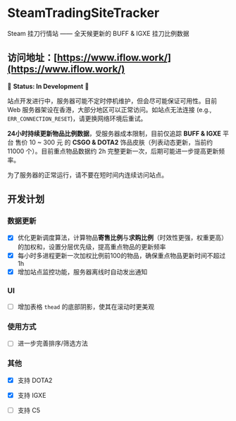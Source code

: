 # SteamTradingSiteTracker

Steam 挂刀行情站 —— 全天候更新的 BUFF & IGXE 挂刀比例数据

## 访问地址：[https://www.iflow.work/](https://www.iflow.work/)

🚧 **Status: In Development** 🚧

站点开发进行中，服务器可能不定时停机维护，但会尽可能保证可用性。目前 Web 服务器架设在香港，大部分地区可以正常访问。如站点无法连接 (e.g., `ERR_CONNECTION_RESET`)，请更换网络环境后重试。

**24小时持续更新物品比例数据**，受服务器成本限制，目前仅追踪 **BUFF & IGXE** 平台 售价 10 ~ 300 元 的 **CSGO & DOTA2** 饰品皮肤（列表动态更新，当前约 11000 个）。目前重点物品数据约 2h 完整更新一次，后期可能进一步提高更新频率。

为了服务器的正常运行，请不要在短时间内连续访问站点。

## 开发计划

### 数据更新

- [x] 优化更新调度算法，计算物品**寄售比例**与**求购比例**（时效性更强，权重更高）的加权和，设置分层优先级，提高重点物品的更新频率
- [x] 每小时多进程更新一次加权比例前100的物品，确保重点物品更新时间不超过1h
- [x] 增加站点监控功能，服务器离线时自动发出通知 

### UI

- [ ] 增加表格 `thead` 的底部阴影，使其在滚动时更美观

### 使用方式

- [ ] 进一步完善排序/筛选方法

### 其他

- [x] 支持 DOTA2
- [x] 支持 IGXE
- [ ] 支持 C5

